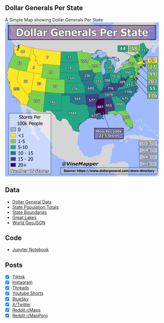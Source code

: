 ## Dollar Generals Per State
A Simple Map showing Dollar Generals Per State
![Map](Dollar_Generals_Per_State.png)

## Data
* [Dollar General Data](https://www.dollargeneral.com/store-directory/)
* [State Population Totals](https://www.census.gov/data/tables/time-series/demo/popest/2020s-state-total.html)
* [State Boundaries](https://www.census.gov/geographies/mapping-files/time-series/geo/carto-boundary-file.html)
* [Great Lakes](https://usicecenter.gov/Products/GreatLakesData)
* [World GeoJSON](https://public.opendatasoft.com/explore/dataset/world-administrative-boundaries/export/?flg=en-us)

## Code
* [Jupyter Notebook](FormatData.ipynb)

## Posts
- [x] [Tiktok](https://www.tiktok.com/@vinemapper/video/7449201601782385966)
- [x] [Instagram](https://www.instagram.com/p/DEFuWtkRfkI/)
- [x] [Threads](https://www.threads.net/@vinemapper/post/DEFuXQPR9p6)
- [x] [Youtube Shorts](https://youtube.com/shorts/QVHDtiMrcnE)
- [x] [BlueSky](https://bsky.app/profile/vinemapper.bsky.social/post/3lechh75ln222)
- [x] [X/Twitter](https://x.com/VineMapper/status/1872687994555253235)
- [x] [Reddit r/Maps](https://www.reddit.com/r/Maps/comments/1hnjaal/dollar_generals_per_state/)
- [x] [Reddit r/MapPorn](https://www.reddit.com/r/MapPorn/comments/1hnj9qm/dollar_generals_per_state/)
